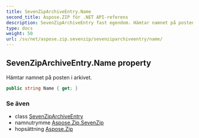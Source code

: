 ```yaml
---
title: SevenZipArchiveEntry.Name
second_title: Aspose.ZIP för .NET API-referens
description: SevenZipArchiveEntry fast egendom. Hämtar namnet på posten i arkivet.
type: docs
weight: 50
url: /sv/net/aspose.zip.sevenzip/sevenziparchiveentry/name/
---
```

## SevenZipArchiveEntry.Name property

Hämtar namnet på posten i arkivet.

```csharp
public string Name { get; }
```

### Se även

* class [SevenZipArchiveEntry](../)
* namnutrymme [Aspose.Zip.SevenZip](../../sevenziparchiveentry/)
* hopsättning [Aspose.Zip](../../../)


